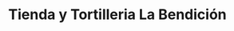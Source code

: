 ---
title: "Tienda y Tortilleria La Bendición"
url: /fraijanes/tienda-y-tortilleria-la-bendicion/
shop: Allgemein
---